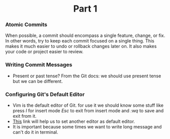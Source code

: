 <h1 align="center">Part 1</h1>

<h3>Atomic Commits</h3>
When possible, a commit should encompass a single feature, change, or fix.  In other words, try to keep each commit focused on a single thing.
This makes it much easier to undo or rollback changes later on.  It also makes your code or project easier to review.

<h3>Writing Commit Messages</h3>

* Present or past tense? From the Git docs: we should use present tense but we can be different.

<h3>Configuring Git's Default Editor</h3>

* Vim is the default editor of Git. for use it we should know some stuff like press *I* for insert mode *Esc* to exit from insert mode and *:wq* to save and exit from it.
* [This](https://git-scm.com/book/en/v2/Appendix-C%3A-Git-Commands-Setup-and-Config) link will help us to set another editor as default editor.
* It is important because some times we want to write long message and can't do it in terminal.

